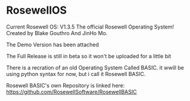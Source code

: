 # RosewellOS

Current Rosewell OS: V1.3.5
The official Rosewell Operating System! Created by Blake Gouthro And JinHo Mo.

The Demo Version has been attached

The Full Release is still in beta so it won't be uploaded for a little bit

There is a recration of an old Operating System Called BASIC.
it wwill be using python syntax for now, but i call it Rosewell BASIC.

Rosewell BASIC's own Repository is linked here: https://github.com/RosewellSoftware/RosewellBASIC
